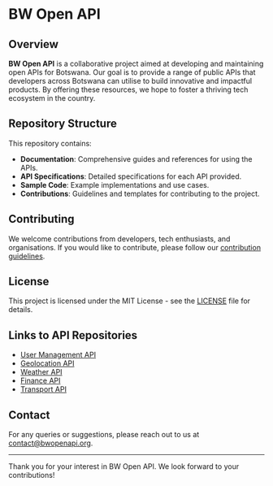 # BW Open API

## Overview

**BW Open API** is a collaborative project aimed at developing and maintaining open APIs for Botswana. Our goal is to provide a range of public APIs that developers across Botswana can utilise to build innovative and impactful products. By offering these resources, we hope to foster a thriving tech ecosystem in the country.

## Repository Structure

This repository contains:

- **Documentation**: Comprehensive guides and references for using the APIs.
- **API Specifications**: Detailed specifications for each API provided.
- **Sample Code**: Example implementations and use cases.
- **Contributions**: Guidelines and templates for contributing to the project.

## Contributing

We welcome contributions from developers, tech enthusiasts, and organisations. If you would like to contribute, please follow our [contribution guidelines](#).

## License

This project is licensed under the MIT License - see the [LICENSE](#) file for details.

## Links to API Repositories

- [User Management API](#)
- [Geolocation API](#)
- [Weather API](#)
- [Finance API](#)
- [Transport API](#)

## Contact

For any queries or suggestions, please reach out to us at [contact@bwopenapi.org](mailto:contact@bwopenapi.org).

---

Thank you for your interest in BW Open API. We look forward to your contributions!
